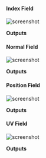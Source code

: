 #### Index Field

![screenshot](img/index-field.png#right)

**Outputs**

#### Normal Field

![screenshot](img/normal-field.png#right)

**Outputs**

#### Position Field

![screenshot](img/position-field.png#right)

**Outputs**

#### UV Field

![screenshot](img/uv-field.png#right)

**Outputs**

